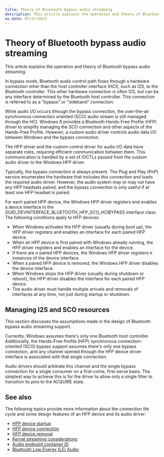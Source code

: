 ```yaml
---
title: Theory of Bluetooth bypass audio streaming
description: This article explains the operation and theory of Bluetooth bypass audio streaming.
ms.date: 07/27/2023
---
```


# Theory of Bluetooth bypass audio streaming

This article explains the operation and theory of Bluetooth bypass audio streaming.

In bypass mode, Bluetooth audio control path flows through a hardware connection other than the host controller interface (HCI), such as I2S, to the Bluetooth controller. This other hardware connection is often I2S, but can be any interface determined by the Bluetooth host controller. This connection is referred to as a "bypass" or "sideband" connection.

While audio I/O occurs through the bypass connection, the over-the-air synchronous connection oriented (SCO) audio stream is still managed through the HCI. Windows 8 provides a Bluetooth Hands-Free Profile (HFP) driver to simplify managing the SCO connection and other aspects of the Hands-Free Profile. However, a custom audio driver controls audio data I/O between Windows and the bypass connection.

The HFP driver and the custom control driver for audio I/O data have separate roles, requiring efficient communication between them. This communication is handled by a set of IOCTLs passed from the custom audio driver to the Windows HFP driver.

Typically, the bypass connection is always present. The Plug and Play (PnP) service enumerates the hardware that includes this connection and loads the required audio driver. However, the audio system may or may not have any HFP headsets paired, and the bypass connection is only useful if at least one HFP headset is paired.

For each paired HFP device, the Windows HFP driver registers and enables a device interface in the GUID_DEVINTERFACE_BLUETOOTH_HFP_SCO_HCIBYPASS interface class. The following conditions apply to HFP devices:

- When Windows activates the HFP driver (usually during boot up), the HFP driver registers and enables an interface for each paired HFP device.
- When an HFP device is first paired with Windows already running, the HFP driver registers and enables an interface for the device.
- If there are n paired HFP devices, the Windows HFP driver registers n instances of the device interface.
- When a paired HFP device is removed, the Windows HFP driver disables the device interface.
- When Windows stops the HFP driver (usually during shutdown or reboot), the HFP driver disables the interface for each paired HFP device.
- The audio driver must handle multiple arrivals and removals of interfaces at any time, not just during startup or shutdown.

## Managing I2S and SCO resources

This section discusses the assumptions made in the design of Bluetooth bypass audio streaming support.

Currently, Windows assumes there's only one Bluetooth host controller. Additionally, the Hands-Free Profile (HFP) synchronous connection-oriented (SCO) bypass support assumes there's only one bypass connection, and any channel opened through the HFP device driver interface is associated with that single connection.

Audio drivers should arbitrate this channel and the single bypass connection for a single consumer on a first-come, first-serve basis. The simplest way to achieve this is for the driver to allow only a single filter to transition its pins to the ACQUIRE state.

## See also

The following topics provide more information about the connection life cycle and some design features of an HFP device and its audio driver:

- [HFP device startup](startup.md)
- [HFP device connection](hfp-device-connection.md)
- [HFP device removal](removal.md)
- [Kernel streaming considerations](kernel-streaming-considerations.md)
- [Audio endpoint container ID](audio-endpoint-container-id.md)
- [Bluetooth Low Energy (LE) Audio](../bluetooth/bluetooth-low-energy-audio.md)
